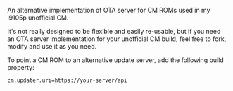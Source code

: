 An alternative implementation of OTA server for CM ROMs used in my i9105p unofficial CM.

It's not really designed to be flexible and easily re-usable, but if you need
an OTA server implementation for your unofficial CM build, feel free to fork,
modify and use it as you need.

To point a CM ROM to an alternative update server, add the following build
property:

    cm.updater.uri=https://your-server/api
